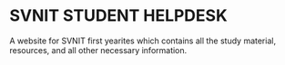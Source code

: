 # SVNIT STUDENT HELPDESK
A website for SVNIT first yearites which contains all the study material, resources, and all other necessary information.
